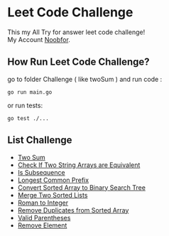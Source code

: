 # Leet Code Challenge

This my All Try for answer leet code challenge!  
My Account [Noobfor](https://leetcode.com/Noobfor/).  

## How Run Leet Code Challenge?

go to folder Challenge ( like twoSum ) and run code :

```golang
go run main.go
```

or run tests:

```golang
go test ./...
```

## List Challenge

- [Two Sum](./twoSum/README.md)
- [Check If Two String Arrays are Equivalent](./Check_If_Two_String_Arrays_are_Equivalent/README.md)
- [Is Subsequence](./Is_Subsequence/README.md)
- [Longest Common Prefix](./LongestCommonPrefix/README.md)
- [Convert Sorted Array to Binary Search Tree](./Convert_Sorted_Array_to_Binary_Search_Tree/README.md)
- [Merge Two Sorted Lists](./Merge_Two_Sorted_Lists/README.md)
- [Roman to Integer](./Roman_to_Integer/README.md)
- [Remove Duplicates from Sorted Array](./Remove_Duplicates_from_Sorted_Array/README.md)
- [Valid Parentheses](./Valid_Parentheses/README.md)
- [Remove Element](./Remove_Element/README.md)
